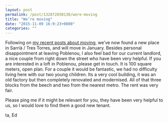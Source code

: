 ```yaml
---
layout: post
permalink: /post/132872030130/were-moving
title: "We’re moving"
date: "2015-11-09 16:9:23+0000"
categories: ""
---
```

Following on <a href="http://www.freyfogle.com/post/131741792220/house-hunting-again">my recent posts about moving</a>, we’ve now found a new place in Sarrià / Tres Torres, and will move in January. Besides personal disappointment at leaving Poblenou, I also feel bad for our current landlord, a nice couple from right down the street who have been very helpful. If you are interested in a loft in Poblenou, please get in touch. It is 100 square meters, open plan. For a couple it would be fantastic, we had no difficulty living here with our two young children. Its a very cool building, it was an old factory but then completely renovated and modernised. All of that three blocks from the beech and two from the nearest metro. The rent was very fair. 

Please ping me if it might be relevant for you, they have been very helpful to us, so I would love to find them a good new tenant.

ta,
Ed

